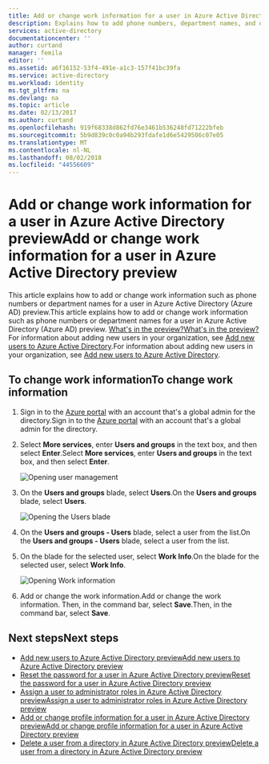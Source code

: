 ```yaml
---
title: Add or change work information for a user in Azure Active Directory preview | Microsoft Docs
description: Explains how to add phone numbers, department names, and other work information for a user in Azure Active Directory
services: active-directory
documentationcenter: ''
author: curtand
manager: femila
editor: ''
ms.assetid: a6f16152-53f4-491e-a1c3-157f41bc39fa
ms.service: active-directory
ms.workload: identity
ms.tgt_pltfrm: na
ms.devlang: na
ms.topic: article
ms.date: 02/13/2017
ms.author: curtand
ms.openlocfilehash: 919f68338d862fd76e3461b536248fd71222bfeb
ms.sourcegitcommit: 5b9d839c0c0a94b293fdafe1d6e5429506c07e05
ms.translationtype: MT
ms.contentlocale: nl-NL
ms.lasthandoff: 08/02/2018
ms.locfileid: "44556609"
---
```

# <a name="add-or-change-work-information-for-a-user-in-azure-active-directory-preview"></a><span data-ttu-id="5330e-103">Add or change work information for a user in Azure Active Directory preview</span><span class="sxs-lookup"><span data-stu-id="5330e-103">Add or change work information for a user in Azure Active Directory preview</span></span>
<span data-ttu-id="5330e-104">This article explains how to add or change work information such as phone numbers or department names for a user in Azure Active Directory (Azure AD) preview.</span><span class="sxs-lookup"><span data-stu-id="5330e-104">This article explains how to add or change work information such as phone numbers or department names for a user in Azure Active Directory (Azure AD) preview.</span></span> [<span data-ttu-id="5330e-105">What's in the preview?</span><span class="sxs-lookup"><span data-stu-id="5330e-105">What's in the preview?</span></span>](active-directory-preview-explainer.md) <span data-ttu-id="5330e-106">For information about adding new users in your organization, see [Add new users to Azure Active Directory](active-directory-users-create-external-azure-portal.md).</span><span class="sxs-lookup"><span data-stu-id="5330e-106">For information about adding new users in your organization, see [Add new users to Azure Active Directory](active-directory-users-create-external-azure-portal.md).</span></span>

## <a name="to-change-work-information"></a><span data-ttu-id="5330e-107">To change work information</span><span class="sxs-lookup"><span data-stu-id="5330e-107">To change work information</span></span>
1. <span data-ttu-id="5330e-108">Sign in to the [Azure portal](https://portal.azure.com) with an account that's a global admin for the directory.</span><span class="sxs-lookup"><span data-stu-id="5330e-108">Sign in to the [Azure portal](https://portal.azure.com) with an account that's a global admin for the directory.</span></span>
2. <span data-ttu-id="5330e-109">Select **More services**, enter **Users and groups** in the text box, and then select **Enter**.</span><span class="sxs-lookup"><span data-stu-id="5330e-109">Select **More services**, enter **Users and groups** in the text box, and then select **Enter**.</span></span>

   ![Opening user management](https://docstestmedia1.blob.core.windows.net/azure-media/articles/active-directory/media/active-directory-users-work-info-azure-portal/create-users-user-management.png)
3. <span data-ttu-id="5330e-111">On the **Users and groups** blade, select **Users**.</span><span class="sxs-lookup"><span data-stu-id="5330e-111">On the **Users and groups** blade, select **Users**.</span></span>

   ![Opening the Users blade](https://docstestmedia1.blob.core.windows.net/azure-media/articles/active-directory/media/active-directory-users-work-info-azure-portal/create-users-open-users-blade.png)
4. <span data-ttu-id="5330e-113">On the **Users and groups - Users** blade, select a user from the list.</span><span class="sxs-lookup"><span data-stu-id="5330e-113">On the **Users and groups - Users** blade, select a user from the list.</span></span>
5. <span data-ttu-id="5330e-114">On the blade for the selected user, select **Work Info**.</span><span class="sxs-lookup"><span data-stu-id="5330e-114">On the blade for the selected user, select **Work Info**.</span></span>

    ![Opening Work information](https://docstestmedia1.blob.core.windows.net/azure-media/articles/active-directory/media/active-directory-users-work-info-azure-portal/active-directory-create-users-work-info.png)
6. <span data-ttu-id="5330e-116">Add or change the work information.</span><span class="sxs-lookup"><span data-stu-id="5330e-116">Add or change the work information.</span></span> <span data-ttu-id="5330e-117">Then, in the command bar, select **Save**.</span><span class="sxs-lookup"><span data-stu-id="5330e-117">Then, in the command bar, select **Save**.</span></span>

## <a name="next-steps"></a><span data-ttu-id="5330e-118">Next steps</span><span class="sxs-lookup"><span data-stu-id="5330e-118">Next steps</span></span>
* [<span data-ttu-id="5330e-119">Add new users to Azure Active Directory preview</span><span class="sxs-lookup"><span data-stu-id="5330e-119">Add new users to Azure Active Directory preview</span></span>](active-directory-users-create-azure-portal.md)
* [<span data-ttu-id="5330e-120">Reset the password for a user in Azure Active Directory preview</span><span class="sxs-lookup"><span data-stu-id="5330e-120">Reset the password for a user in Azure Active Directory preview</span></span>](active-directory-users-reset-password-azure-portal.md)
* [<span data-ttu-id="5330e-121">Assign a user to administrator roles in Azure Active Directory preview</span><span class="sxs-lookup"><span data-stu-id="5330e-121">Assign a user to administrator roles in Azure Active Directory preview</span></span>](active-directory-users-assign-role-azure-portal.md)
* [<span data-ttu-id="5330e-122">Add or change profile information for a user in Azure Active Directory preview</span><span class="sxs-lookup"><span data-stu-id="5330e-122">Add or change profile information for a user in Azure Active Directory preview</span></span>](active-directory-users-profile-azure-portal.md)
* [<span data-ttu-id="5330e-123">Delete a user from a directory in Azure Active Directory preview</span><span class="sxs-lookup"><span data-stu-id="5330e-123">Delete a user from a directory in Azure Active Directory preview</span></span>](active-directory-users-delete-user-azure-portal.md)



